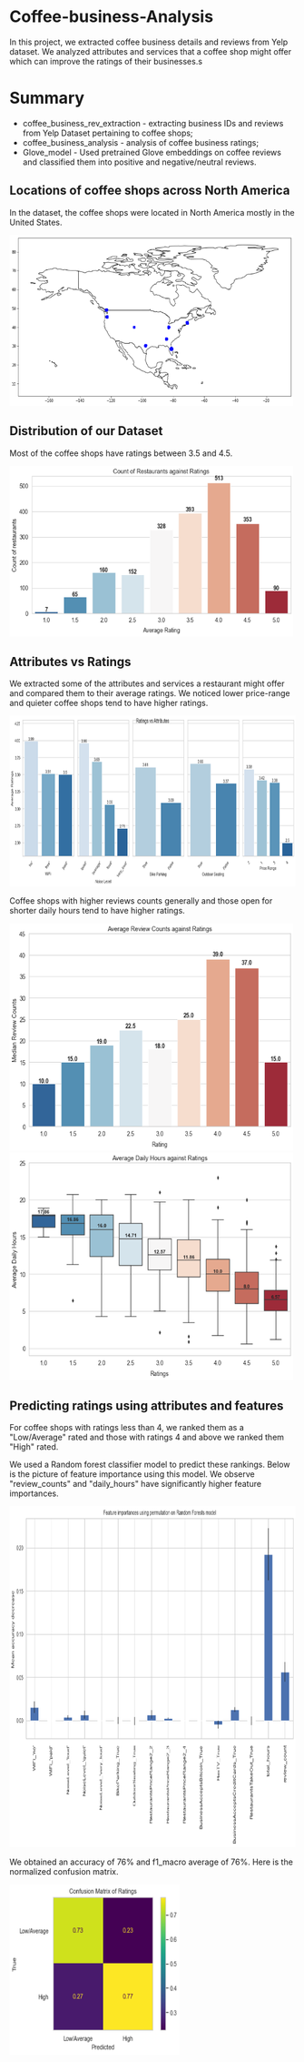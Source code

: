 # Coffee-business-Analysis

In this project, we extracted coffee business details and reviews from Yelp dataset. We analyzed attributes and services that a coffee shop might offer which can improve the ratings of their businesses.s

# Summary 
* coffee_business_rev_extraction - extracting business IDs and reviews from Yelp Dataset pertaining to coffee shops;
* coffee_business_analysis - analysis of coffee business ratings;
* Glove_model - Used pretrained Glove embeddings on coffee reviews and classified them into positive and negative/neutral reviews.

## Locations of coffee shops across North America

In the dataset, the coffee shops were located in North America mostly in the United States.

<img src="https://github.com/mitabanik/Coffee-business-reviews/blob/main/img/map.png" width="500" height="300">

## Distribution of our Dataset

Most of the coffee shops have ratings between 3.5 and 4.5.

<img src="https://github.com/mitabanik/Coffee-business-reviews/blob/main/img/count_of_rests.png" width="500" height="300">


## Attributes vs Ratings

We extracted some of the attributes and services a restaurant might offer and compared them to their average ratings. We noticed lower price-range and quieter coffee shops tend to have higher ratings.


<img src="https://github.com/mitabanik/Coffee-business-reviews/blob/main/img/Ratings_vs_attr.png" width="900" height="300">


Coffee shops with higher reviews counts generally and those open for shorter daily hours tend to have higher ratings.

<img src="https://github.com/mitabanik/Coffee-business-reviews/blob/main/img/review_counts_vs_ratings.png" width="500" height="400">  </img>
<img src="https://github.com/mitabanik/Coffee-business-reviews/blob/main/img/daily_hours_ratings.png" width="500" height="400">


## Predicting ratings using attributes and features

For coffee shops with ratings less than 4, we ranked them as a "Low/Average" rated and those with ratings 4 and above we ranked them "High" rated.

We used a Random forest classifier model to predict these rankings. Below is the picture of feature importance using this model. We observe "review_counts" and "daily_hours" have significantly higher feature importances.

<img src="https://github.com/mitabanik/Coffee-business-reviews/blob/main/img/feature_importance.png" width="900" height="600"> 

We obtained an accuracy of 76% and f1_macro average of 76%. Here is the normalized confusion matrix.

<img src="https://github.com/mitabanik/Coffee-business-reviews/blob/main/img/confusion_matrix.png" width="300" height="300"> 









